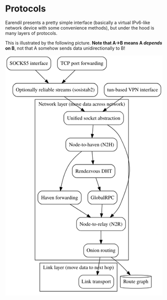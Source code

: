 # Protocols

Earendil presents a pretty simple interface (basically a virtual IPv6-like network device with some convenience methods), but under the hood is many layers of protocols.

This is illustrated by the following picture. **Note that A->B means A **_**depends**_** on B**, not that A somehow sends data unidirectionally to B!

![](../../.gitbook/assets/protocols.png)
